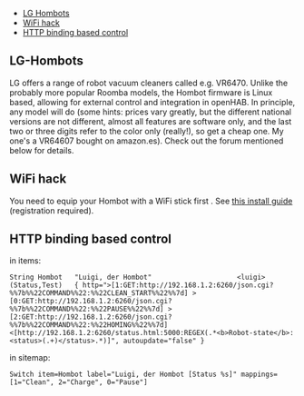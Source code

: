 
* [LG Hombots](#LG-Hombots)
* [WiFi hack](#wifi-hack)
* [HTTP binding based control](#HTTP-binding-based-control)

## LG-Hombots

LG offers a range of robot vacuum cleaners called e.g. VR6470.
Unlike the probably more popular Roomba models, the Hombot firmware is Linux based, allowing for external control and integration in openHAB.
In principle, any model will do (some hints: prices vary greatly, but the different national versions are not different, almost all features are software only, and the last two or three digits refer to the color only (really!), so get a cheap one. My one's a VR64607 bought on amazon.es). Check out the forum mentioned below for details.

## WiFi hack
You need to equip your Hombot with a WiFi stick first .
See [this install guide](http://www.roboter-forum.com/showthread.php?10009-LG-Hombot-3-0-%28VR6260-VR6270-VR6340%29-WLAN-Steuerung-per-Weboberfl%E4che&p=107354&viewfull=1#post107354) (registration required).

## HTTP binding based control
in items:

``String Hombot   "Luigi, der Hombot"                     <luigi>         (Status,Test)   { http=">[1:GET:http://192.168.1.2:6260/json.cgi?%%7b%%22COMMAND%%22:%%22CLEAN_START%%22%%7d] >[0:GET:http://192.168.1.2:6260/json.cgi?%%7b%%22COMMAND%%22:%%22PAUSE%%22%%7d] >[2:GET:http://192.168.1.2:6260/json.cgi?%%7b%%22COMMAND%%22:%%22HOMING%%22%%7d] <[http://192.168.1.2:6260/status.html:5000:REGEX(.*<b>Robot-state</b>: <status>(.+)</status>.*)]", autoupdate="false" }``

in sitemap:

``Switch item=Hombot label="Luigi, der Hombot [Status %s]" mappings=[1="Clean", 2="Charge", 0="Pause"]``
